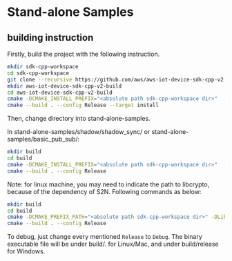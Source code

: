 # Stand-alone Samples

## building instruction

Firstly, build the project with the following instruction.

``` sh
mkdir sdk-cpp-workspace
cd sdk-cpp-workspace
git clone --recursive https://github.com/aws/aws-iot-device-sdk-cpp-v2.git
mkdir aws-iot-device-sdk-cpp-v2-build
cd aws-iot-device-sdk-cpp-v2-build
cmake -DCMAKE_INSTALL_PREFIX="<absolute path sdk-cpp-workspace dir>"  -DBUILD_DEPS=ON -DCMAKE_BUILD_TYPE=Release ../aws-iot-device-sdk-cpp-v2
cmake --build . --config Release --target install
```

Then, change directory into stand-alone-samples.

In stand-alone-samples/shadow/shadow_sync/ or stand-alone-samples/basic_pub_sub/:

``` sh
mkdir build
cd build
cmake -DCMAKE_INSTALL_PREFIX="<absolute path sdk-cpp-workspace dir>"  -DCMAKE_BUILD_TYPE=Release ..
cmake --build . --config Release
```

Note: for linux machine, you may need to indicate the path to libcrypto, because of the dependency of S2N. Following commands as below:

``` sh
mkdir build
cd build
cmake -DCMAKE_PREFIX_PATH="<absolute path sdk-cpp-workspace dir>" -DLibCrypto_INCLUDE_DIR="<path to include dir>" -DLibCrypto_STATIC_LIBRARY="<path to libcrypto.a file>" -DCMAKE_BUILD_TYPE=Release ..
cmake --build . --config Release
```

To debug, just change every mentioned `Release` to `Debug`.
The binary executable file will be under build/. for Linux/Mac, and under build/release for Windows.
